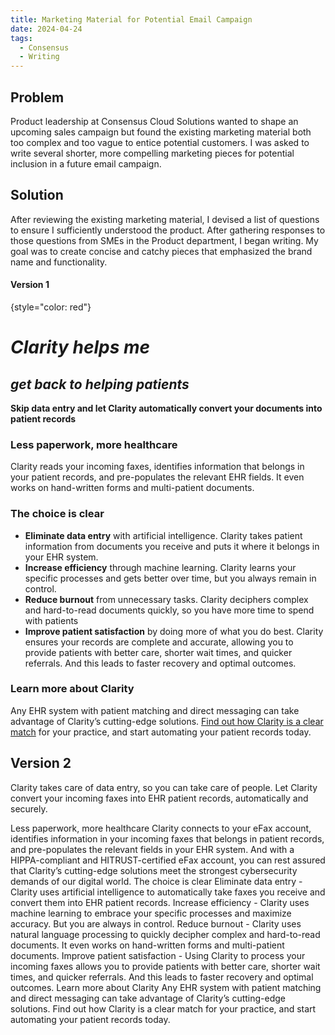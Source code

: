 ```yaml
---
title: Marketing Material for Potential Email Campaign
date: 2024-04-24
tags:
  - Consensus
  - Writing
---
```


## Problem
Product leadership at Consensus Cloud Solutions wanted to shape an upcoming sales campaign but found the existing marketing material both too complex and too vague to entice potential customers. I was asked to write several shorter, more compelling marketing pieces for potential inclusion in a future email campaign. 

## Solution
After reviewing the existing marketing material, I devised a list of questions to ensure I sufficiently understood the product. After gathering responses to those questions from SMEs in the Product department, I began writing. My goal was to create concise and catchy pieces that emphasized the brand name and functionality.


#### Version 1
{style="color: red"}


# _Clarity helps me_ 
## _get back to helping patients_
**Skip data entry and let Clarity automatically convert your documents into patient records**

### Less paperwork, more healthcare
Clarity reads your incoming faxes, identifies information that belongs in your patient records, and pre-populates the relevant EHR fields. It even works on hand-written forms and multi-patient documents. 
### The choice is clear
- **Eliminate data entry** with artificial intelligence. Clarity takes patient information from documents you receive and puts it where it belongs in your EHR system. 
- **Increase efficiency** through machine learning. Clarity learns your specific processes and gets better over time, but you always remain in control. 
- **Reduce burnout** from unnecessary tasks. Clarity deciphers complex and hard-to-read documents quickly, so you have more time to spend with patients
- **Improve patient satisfaction** by doing more of what you do best. Clarity ensures your records are complete and accurate, allowing you to provide patients with better care, shorter wait times, and quicker referrals. And this leads to faster recovery and optimal outcomes.
### Learn more about Clarity
Any EHR system with patient matching and direct messaging can take advantage of Clarity’s cutting-edge solutions. [Find out how Clarity is a clear match](https://www.consensus.com/request-a-demo/) for your practice, and start automating your patient records today.


## Version 2
Clarity takes care of data entry, so you can take care of people.
Let Clarity convert your incoming faxes into EHR patient records, automatically and securely.

Less paperwork, more healthcare
Clarity connects to your eFax account, identifies information in your incoming faxes that belongs in patient records, and pre-populates the relevant fields in your EHR system. And with a HIPPA-compliant and HITRUST-certified eFax account, you can rest assured that Clarity’s cutting-edge solutions meet the strongest cybersecurity demands of our digital world. 
The choice is clear
Eliminate data entry - Clarity uses artificial intelligence to automatically take faxes you receive and convert them into EHR patient records. 
Increase efficiency - Clarity uses machine learning to embrace your specific processes and maximize accuracy. But you are always in control.
Reduce burnout - Clarity uses natural language processing to quickly decipher complex and hard-to-read documents. It even works on hand-written forms and multi-patient documents. 
Improve patient satisfaction - Using Clarity to process your incoming faxes allows you to provide patients with better care, shorter wait times, and quicker referrals. And this leads to faster recovery and optimal outcomes.
Learn more about Clarity
Any EHR system with patient matching and direct messaging can take advantage of Clarity’s cutting-edge solutions. Find out how Clarity is a clear match for your practice, and start automating your patient records today.



<!--more-->
